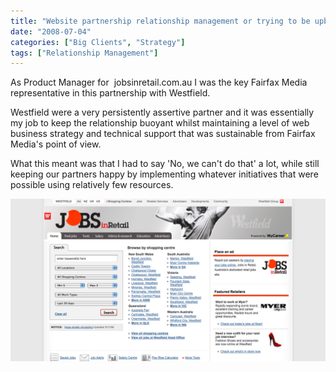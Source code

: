 ```yaml
---
title: "Website partnership relationship management or trying to be upbeat when you have to say 'no'"
date: "2008-07-04"
categories: ["Big Clients", "Strategy"]
tags: ["Relationship Management"]
---
```


As Product Manager for  jobsinretail.com.au I was the key Fairfax Media representative in this partnership with Westfield.

Westfield were a very persistently assertive partner and it was essentially my job to keep the relationship buoyant whilst maintaining a level of web business strategy and technical support that was sustainable from Fairfax Media's point of view.

What this meant was that I had to say 'No, we can't do that' a lot, while still keeping our partners happy by implementing whatever initiatives that were possible using relatively few resources.

![](./jir.png "Jobs in Retail homepage") 
